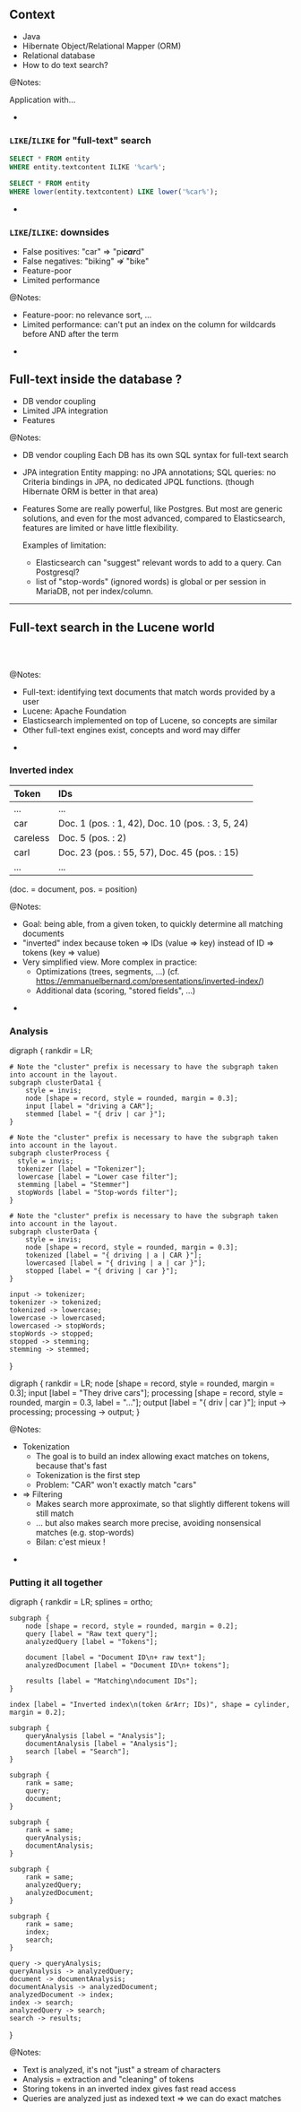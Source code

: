 ## Context

* Java
* Hibernate Object/Relational Mapper (ORM)
* Relational database
* <!-- .element: class="fragment" -->
  How to do text search?

@Notes:

Application with...

-

### `LIKE`/`ILIKE` for "full-text" search

```sql
SELECT * FROM entity
WHERE entity.textcontent ILIKE '%car%';
```

```sql
SELECT * FROM entity
WHERE lower(entity.textcontent) LIKE lower('%car%');
```

-

### `LIKE`/`ILIKE`: downsides

* <!-- .element: class="fragment" -->
  False positives: "car" &rArr; "pi***car***d"
* <!-- .element: class="fragment" -->
  False negatives: "biking" &nrArr; "bike"
* <!-- .element: class="fragment" -->
  Feature-poor
* <!-- .element: class="fragment" -->
  Limited performance

@Notes:

* Feature-poor: no relevance sort, ...
* Limited performance: can't put an index on the column for wildcards before AND after the term

-

## Full-text inside the database ?

* <!-- .element: class="fragment" -->
  DB vendor coupling
* <!-- .element: class="fragment" -->
  Limited JPA integration
* <!-- .element: class="fragment" -->
  Features

@Notes:

* DB vendor coupling
  Each DB has its own SQL syntax for full-text search
* JPA integration
  Entity mapping: no JPA annotations;
  SQL queries: no Criteria bindings in JPA, no dedicated JPQL functions.
  (though Hibernate ORM is better in that area)
* Features
  Some are really powerful, like Postgres.
  But most are generic solutions,
  and even for the most advanced, compared to Elasticsearch,
  features are limited or have little flexibility.
  
  Examples of limitation:
  * Elasticsearch can "suggest" relevant words to add to a query. Can Postgresql?
  * list of "stop-words" (ignored words) is global or per session in MariaDB,
    not per index/column.

---

## Full-text search in the Lucene world

<img data-src="../image/logo/lucene.svg" class="logo" />
<p>
<img data-src="../image/logo/elasticsearch-color-horizontal.svg" class="logo" />
<img data-src="../image/logo/opensearch-monochrome.svg" class="logo" />

@Notes:
* Full-text: identifying text documents that match words provided by a user
* Lucene: Apache Foundation
* Elasticsearch implemented on top of Lucene, so concepts are similar
* Other full-text engines exist, concepts and word may differ

-

### Inverted index

Token | IDs
:---|:---
... | ...
car | Doc. 1 (pos. : 1, 42), Doc. 10 (pos. : 3, 5, 24)
careless | Doc. 5 (pos. : 2)
carl | Doc. 23 (pos. : 55, 57), Doc. 45 (pos. : 15)
... | ...

(doc. = document, pos. = position)

@Notes:
* Goal: being able, from a given token, to quickly determine all matching documents
* "inverted" index because token => IDs (value => key) instead of ID => tokens (key => value)
* Very simplified view. More complex in practice:
  * Optimizations (trees, segments, ...) (cf. <https://emmanuelbernard.com/presentations/inverted-index/>)
  * Additional data (scoring, "stored fields", ...)

-

### Analysis
<div class="viz">
digraph {
	rankdir = LR;

    # Note the "cluster" prefix is necessary to have the subgraph taken into account in the layout.
	subgraph clusterData1 {
        style = invis;
		node [shape = record, style = rounded, margin = 0.3];
        input [label = "driving a CAR"];
		stemmed [label = "{ driv | car }"];
	}

    # Note the "cluster" prefix is necessary to have the subgraph taken into account in the layout.
	subgraph clusterProcess {
      style = invis;
      tokenizer [label = "Tokenizer"];
      lowercase [label = "Lower case filter"];
      stemming [label = "Stemmer"]
      stopWords [label = "Stop-words filter"];
	}

    # Note the "cluster" prefix is necessary to have the subgraph taken into account in the layout.
	subgraph clusterData {
        style = invis;
		node [shape = record, style = rounded, margin = 0.3];
		tokenized [label = "{ driving | a | CAR }"];
		lowercased [label = "{ driving | a | car }"];
		stopped [label = "{ driving | car }"];
	}

	input -> tokenizer;
    tokenizer -> tokenized;
    tokenized -> lowercase;
    lowercase -> lowercased;
    lowercased -> stopWords;
    stopWords -> stopped;
    stopped -> stemming;
    stemming -> stemmed;
}
</div>

<div class="viz fragment">
digraph {
	rankdir = LR;
    node [shape = record, style = rounded, margin = 0.3];
    input [label = "They drive cars"];
    processing [shape = record, style = rounded, margin = 0.3, label = "..."];
    output [label = "{ driv | car }"];
	input -> processing;
	processing   -> output;
}
</div>

@Notes:
* Tokenization
  * The goal is to build an index allowing exact matches on tokens, because that's fast
  * Tokenization is the first step
  * Problem: "CAR" won't exactly match "cars"
* => Filtering
  * Makes search more approximate, so that slightly different tokens will still match
  * ... but also makes search more precise, avoiding nonsensical matches (e.g. stop-words)
  * Bilan: c'est mieux !

-

### Putting it all together
<div class="viz">
digraph {
	rankdir = LR;
	splines = ortho;

	subgraph {
		node [shape = record, style = rounded, margin = 0.2];
		query [label = "Raw text query"];
		analyzedQuery [label = "Tokens"];

		document [label = "Document ID\n+ raw text"];
		analyzedDocument [label = "Document ID\n+ tokens"];

		results [label = "Matching\ndocument IDs"];
	}

    index [label = "Inverted index\n(token &rArr; IDs)", shape = cylinder, margin = 0.2];

	subgraph {
		queryAnalysis [label = "Analysis"];
		documentAnalysis [label = "Analysis"];
		search [label = "Search"];
    }

	subgraph {
		rank = same;
		query;
		document;
	}

	subgraph {
		rank = same;
		queryAnalysis;
		documentAnalysis;
	}

	subgraph {
		rank = same;
		analyzedQuery;
		analyzedDocument;
	}

	subgraph {
		rank = same;
        index;
		search;
	}

	query -> queryAnalysis;
	queryAnalysis -> analyzedQuery;
	document -> documentAnalysis;
	documentAnalysis -> analyzedDocument;
	analyzedDocument -> index;
	index -> search;
	analyzedQuery -> search;
	search -> results;
}
</div>

@Notes:
* Text is analyzed, it's not "just" a stream of characters
* Analysis = extraction and "cleaning" of tokens
* Storing tokens in an inverted index gives fast read access
* Queries are analyzed just as indexed text => we can do exact matches